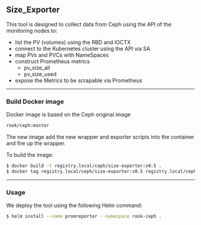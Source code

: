 ## Size_Exporter
This tool is designed to collect data from Ceph using the API of the monitoring nodes to:
* list the PV (volumes) using the RBD and IOCTX
* connect to the Kubernetes cluster using the API via SA
* map PVs and PVCs with NameSpaces
* construct Prometheus metrics
    * pv_size_all
    * pv_size_used
* expose the Metrics to be scrapable via Prometheus

---
### Build Docker image
Docker image is based on the Ceph original image
```bash
rook/ceph:master
```  
The new image add the new wrapper and exporter scripts into the container and fire up the wrapper.

To build the image: 
```bash
$ docker build -t registry.local/ceph/size-exporter:v0.5 .
$ docker tag registry.local/ceph/size-exporter:v0.5 registry.local/ceph/size-exporter:latest
```
---
### Usage
We deploy the tool using the following Helm command:
```bash
$ helm install --name promreporter --namespace rook-ceph .
```